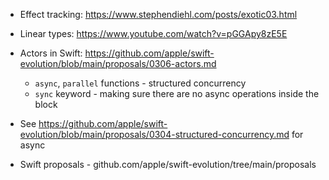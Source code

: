 - Effect tracking: https://www.stephendiehl.com/posts/exotic03.html
- Linear types: https://www.youtube.com/watch?v=pGGApy8zE5E
- Actors in Swift: https://github.com/apple/swift-evolution/blob/main/proposals/0306-actors.md
    
    - `async`, `parallel` functions - structured concurrency
    - `sync` keyword - making sure there are no async operations inside the block
  
- See https://github.com/apple/swift-evolution/blob/main/proposals/0304-structured-concurrency.md for async
- Swift proposals - github.com/apple/swift-evolution/tree/main/proposals
